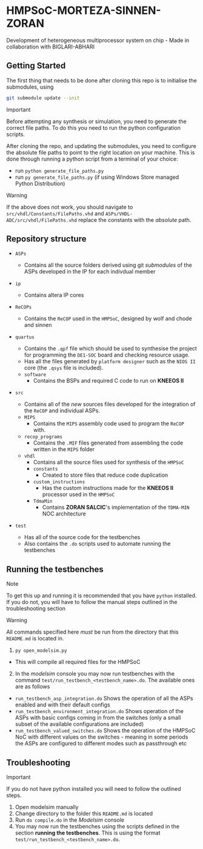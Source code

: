 # HMPSoC-MORTEZA-SINNEN-ZORAN

Development of heterogeneous multiprocessor system on chip - Made in collaboration with BIGLARI-ABHARI

## Getting Started

The first thing that needs to be done after cloning this
repo is to initialise the submodules, using
```sh
git submodule update --init
```

> [!IMPORTANT]
> Before attempting any synthesis or simulation, you need to
> generate the correct file paths. To do this you need to
> run the python configuration scripts.

After cloning the repo, and updating the submodules, you
need to configure the absolute file paths to point to the
right location on your machine. This is done through running
a python script from a terminal of your choice:

- run `python generate_file_paths.py`
- run `py generate_file_paths.py` (if using Windows Store managed Python Distribution)

> [!WARNING]
> If the above does not work, you should navigate to `src/vhdl/Constants/FilePaths.vhd` and `ASPs/VHDL-ADC/src/vhdl/FilePaths.vhd` replace the constants with the _absolute_ path.

## Repository structure

- `ASPs`
  - Contains all the source folders derived using git _submodules_ of the ASPs developed in the IP for each indivdual member
- `ip`
  - Contains altera IP cores
- `ReCOPs`

  - Contains the `ReCOP` used in the `HMPSoC`, designed by wolf and chode and sinnen

- `quartus`

  - Contains the `.qpf` file which should be used to synthesise the project for programming the `DE1-SOC` board and checking resource usage.
  - Has all the files generated by `platform designer` such as the `NIOS II` core (the `.qsys` file is included).
  - `software`
    - Contains the BSPs and required C code to run on **KNEEOS II**

- `src`

  - Contains all of the _new_ sources files developed for the integration of the `ReCOP` and individual ASPs.
  - `MIPS`
    - Contains the `MIPS` assembly code used to program the `ReCOP` with.
  - `recop_programs`
    - Contains the `.MIF` files generated from assembling the code written in the `MIPS` folder
  - `vhdl`
    - Contains all the source files used for synthesis of the `HMPSoC`
    - `constants`
      - Created to store files that reduce code duplication
    - `custom_instructions`
      - Has the custom instructions made for the **KNEEOS II** processor used in the `HMPSoC`
    - `TdmaMin`
      - Contains **ZORAN SALCIC**'s implementation of the `TDMA-MIN` NOC architecture

- `test`
  - Has all of the source code for the testbenches
  - Also contains the `.do` scripts used to automate running the testbenches

## Running the testbenches

> [!NOTE]
> To get this up and running it is recommended that you have `python` installed. If you do not, you will have to follow the manual steps outlined in the troubleshooting section

> [!WARNING]
> All commands specified here _must_ be run from the directory that this `README.md` is located in.

1. `py open_modelsim.py`

- This will compile all required files for the HMPSoC

2. In the _modelsim_ console you may now run testbenches with the command `test/run_testbench_<testbench_name>.do`. The available ones are as follows

- `run_testbench_asp_integration.do` Shows the operation of all the ASPs enabled and with their default configs
- `run_testbench_environment_integration.do` Shows operation of the ASPs with basic configs coming in from the switches (only a small subset of the available configurations are included)
- `run_testbench_valued_switches.do` Shows the operation of the HMPSoC NoC with different values on the switches - meaning in some periods the ASPs are configured to different modes such as passthrough etc

## Troubleshooting

> [!IMPORTANT]
> If you do not have python installed you will need to follow the outlined steps.

1. Open modelsim manually
2. Change directory to the folder this `README.md` is located
3. Run `do compile.do` in the _Modelsim_ console
4. You may now run the testbenches using the scripts defined in the section **running the testbenches**. This is using the format `test/run_testbench_<testbench_name>.do`.
